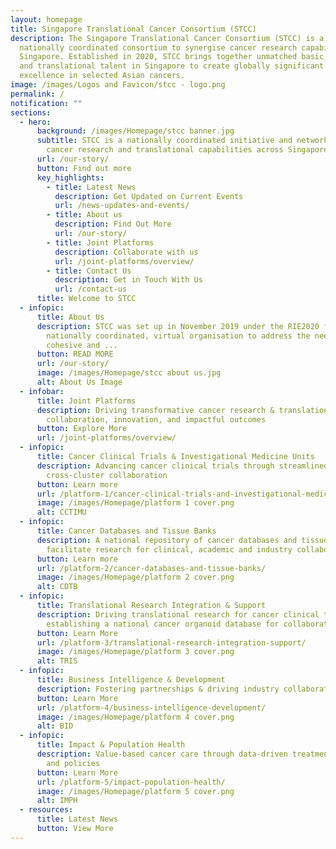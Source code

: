 ```yaml
---
layout: homepage
title: Singapore Translational Cancer Consortium (STCC)
description: The Singapore Translational Cancer Consortium (STCC) is a
  nationally coordinated consortium to synergise cancer research capabilities in
  Singapore. Established in 2020, STCC brings together unmatched basic, clinical
  and translational talent in Singapore to create globally significant peaks of
  excellence in selected Asian cancers.
image: /images/Logos and Favicon/stcc - logo.png
permalink: /
notification: ""
sections:
  - hero:
      background: /images/Homepage/stcc banner.jpg
      subtitle: STCC is a nationally coordinated initiative and network to synergise
        cancer research and translational capabilities across Singapore
      url: /our-story/
      button: Find out more
      key_highlights:
        - title: Latest News
          description: Get Updated on Current Events
          url: /news-updates-and-events/
        - title: About us
          description: Find Out More
          url: /our-story/
        - title: Joint Platforms
          description: Collaborate with us
          url: /joint-platforms/overview/
        - title: Contact Us
          description: Get in Touch With Us
          url: /contact-us
      title: Welcome to STCC
  - infopic:
      title: About Us
      description: STCC was set up in November 2019 under the RIE2020 funding as a
        nationally coordinated, virtual organisation to address the need for a
        cohesive and ...
      button: READ MORE
      url: /our-story/
      image: /images/Homepage/stcc about us.jpg
      alt: About Us Image
  - infobar:
      title: Joint Platforms
      description: Driving transformative cancer research & translation, fostering
        collaboration, innovation, and impactful outcomes
      button: Explore More
      url: /joint-platforms/overview/
  - infopic:
      title: Cancer Clinical Trials & Investigational Medicine Units
      description: Advancing cancer clinical trials through streamlined research and
        cross-cluster collaboration
      button: Learn more
      url: /platform-1/cancer-clinical-trials-and-investigational-medicine-units/
      image: /images/Homepage/platform 1 cover.png
      alt: CCTIMU
  - infopic:
      title: Cancer Databases and Tissue Banks
      description: A national repository of cancer databases and tissue banks to
        facilitate research for clinical, academic and industry collaborators
      button: Learn more
      url: /platform-2/cancer-databases-and-tissue-banks/
      image: /images/Homepage/platform 2 cover.png
      alt: CDTB
  - infopic:
      title: Translational Research Integration & Support
      description: Driving translational research for cancer clinical trials studies &
        establishing a national cancer organoid database for collaboration
      button: Learn More
      url: /platform-3/translational-research-integration-support/
      image: /images/Homepage/platform 3 cover.png
      alt: TRIS
  - infopic:
      title: Business Intelligence & Development
      description: Fostering partnerships & driving industry collaborations and engagement
      button: Learn More
      url: /platform-4/business-intelligence-development/
      image: /images/Homepage/platform 4 cover.png
      alt: BID
  - infopic:
      title: Impact & Population Health
      description: Value-based cancer care through data-driven treatment guidelines
        and policies
      button: Learn More
      url: /platform-5/impact-population-health/
      image: /images/Homepage/platform 5 cover.png
      alt: IMPH
  - resources:
      title: Latest News
      button: View More
---
```

